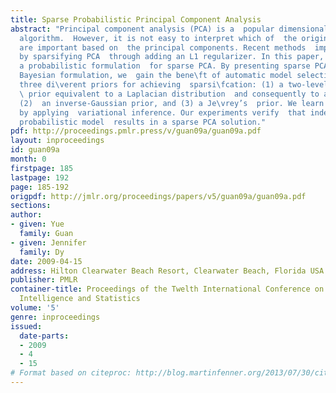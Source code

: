 ```yaml
---
title: Sparse Probabilistic Principal Component Analysis
abstract: "Principal component analysis (PCA) is a  popular dimensionality reduction
  algorithm.  However, it is not easy to interpret which of  the original features
  are important based on  the principal components. Recent methods  improve interpretability
  by sparsifying PCA  through adding an L1 regularizer. In this paper,  we introduce
  a probabilistic formulation  for sparse PCA. By presenting sparse PCA  as a probabilistic
  Bayesian formulation, we  gain the bene\ft of automatic model selection.  We examine
  three di\verent priors for achieving  sparsi\fcation: (1) a two-level hierarchical
  \ prior equivalent to a Laplacian distribution  and consequently to an L1 regularization,
  (2)  an inverse-Gaussian prior, and (3) a Je\vrey’s  prior. We learn these models
  by applying  variational inference. Our experiments verify  that indeed our sparse
  probabilistic model  results in a sparse PCA solution."
pdf: http://proceedings.pmlr.press/v/guan09a/guan09a.pdf
layout: inproceedings
id: guan09a
month: 0
firstpage: 185
lastpage: 192
page: 185-192
origpdf: http://jmlr.org/proceedings/papers/v5/guan09a/guan09a.pdf
sections: 
author:
- given: Yue
  family: Guan
- given: Jennifer
  family: Dy
date: 2009-04-15
address: Hilton Clearwater Beach Resort, Clearwater Beach, Florida USA
publisher: PMLR
container-title: Proceedings of the Twelth International Conference on Artificial
  Intelligence and Statistics
volume: '5'
genre: inproceedings
issued:
  date-parts:
  - 2009
  - 4
  - 15
# Format based on citeproc: http://blog.martinfenner.org/2013/07/30/citeproc-yaml-for-bibliographies/
---
```

